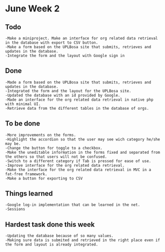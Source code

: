 # June Week 2
## Todo
	-Make a miniproject. Make an interface for org related data retrieval in the database with export to CSV button.
	-Make a form based on the UPLBosa site that submits, retrieves and updates in the database.
	-Integrate the form and the layout with Google sign in
## Done
	-Made a form based on the UPLBosa site that submits, retrieves and updates in the database.
	-Integrated the form and the layout for the UPLBosa site.
	-Updated the database with an id provided by Google.
	-Made an interface for the org related data retrieval in native php with minimal UI.
	-Retrieve data from the different tables in the database of orgs.
## To be done
	-More improvements on the forms.
	-Highlight the accordion so that the user may see wich category he/she may be.
	-Change the button for toggle to a checkbox.
	-Make the uneditable information in the forms fixed and separated from the others so that users will not be confused.
	-Switch to a different category if Tab is pressed for ease of use.
	-Improve interface for the org related data retrieval.
	-Make the interface for the org related data retrieval in MVC in a fat-free framework.
	-Make a button for exporting to CSV
## Things learned
	-Google log-in implementation that can be learned in the net.
	-Sessions
## Hardest task done this week
	-Updating the database because of so many values.
	-Making sure data is submited and retrieved in the right place even if the form and layout is already integrated.
